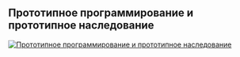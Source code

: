 ## Прототипное программирование и прототипное наследование

[![Прототипное программирование и прототипное наследование](https://img.youtube.com/vi/SzaXTW2qcJE/0.jpg)](https://www.youtube.com/watch?v=SzaXTW2qcJE)
